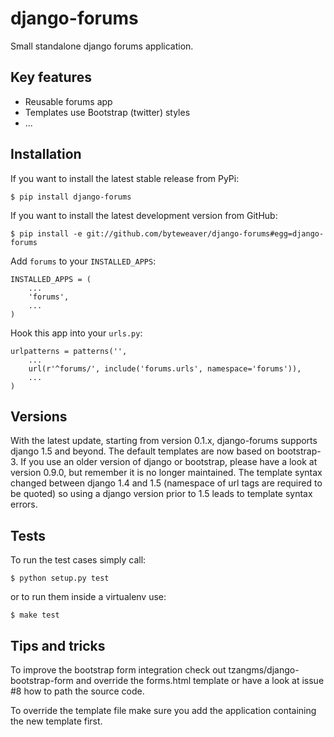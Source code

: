 django-forums
===============

Small standalone django forums application.

## Key features

* Reusable forums app
* Templates use Bootstrap (twitter) styles
* ...

## Installation

If you want to install the latest stable release from PyPi:

    $ pip install django-forums

If you want to install the latest development version from GitHub:

    $ pip install -e git://github.com/byteweaver/django-forums#egg=django-forums

Add `forums` to your `INSTALLED_APPS`:

    INSTALLED_APPS = (
        ...
        'forums',
        ...
    )

Hook this app into your ``urls.py``:

    urlpatterns = patterns('',
        ...
        url(r'^forums/', include('forums.urls', namespace='forums')),
        ...
    )

## Versions

With the latest update, starting from version 0.1.x, django-forums supports django 1.5 and beyond. The default templates are now based on bootstrap-3.
If you use an older version of django or bootstrap, please have a look at version 0.9.0, but remember it is no longer maintained. The template syntax changed between django 1.4 and 1.5 (namespace of url tags are required to be quoted) so using a django version prior to 1.5 leads to template syntax errors.


## Tests

To run the test cases simply call:

    $ python setup.py test

or to run them inside a virtualenv use:

    $ make test

## Tips and tricks

To improve the bootstrap form integration check out tzangms/django-bootstrap-form and override the forms.html template or have a look at issue #8 how to path the source code.

To override the template file make sure you add the application containing the new template first.
